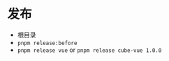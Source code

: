 <!-- @format -->

# 发布

- 根目录
- `pnpm release:before`
- `pnpm release vue` or `pnpm release cube-vue 1.0.0`

